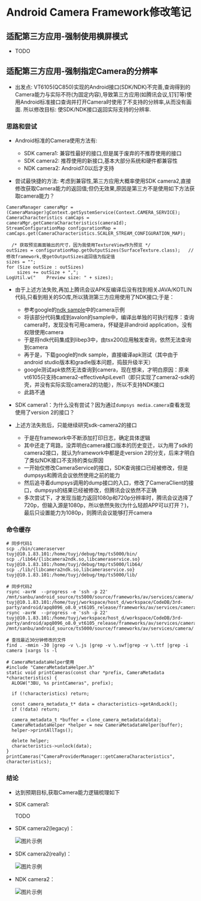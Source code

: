 # Android Camera Framework修改笔记

## 适配第三方应用-强制使用横屏模式

* TODO

## 适配第三方应用-强制指定Camera的分辨率

* 出发点: VT6105(QC850)实现的Android接口(SDK/NDK)不完善,查询得到的Camera能力与实际不符(为固定内容),导致第三方应用(如腾讯会议,钉钉等)使用Android标准接口查询并打开Camera时使用了不支持的分辨率,从而没有画面. 所以修改目标: 使SDK/NDK接口返回实际支持的分辨率.

### 思路和尝试

* Android标准的Camera使用方法有: 
    * SDK camera1: 兼容性最好的接口,但是属于废弃的不推荐使用的接口
    * SDK camera2: 推荐使用的新接口,基本大部分系统和硬件都兼容性
    * NDK camera2: Android7.0以后才支持

* 尝试最快捷的方法: 考虑到兼容性,第三方应用大概率使用SDK camera2,直接修改获取Camera能力的返回值;但仍无效果,原因是第三方不是使用如下方法获取camera能力？

```
CameraManager cameraMgr = (CameraManager)gContext.getSystemService(Context.CAMERA_SERVICE);
CameraCharacteristics camCaps = cameraMgr.getCameraCharacteristics(cameraId);
StreamConfigurationMap configurationMap = camCaps.get(CameraCharacteristics.SCALER_STREAM_CONFIGURATION_MAP);

  /* 获取预览画面输出的尺寸，因为我使用TextureView作为预览 */
outSizes = configurationMap.getOutputSizes(SurfaceTexture.class);   // 修改framework,使getOutputSizes返回值为指定值
sizes = "";
for (Size outSize : outSizes)
    sizes += outSize + ",";
LogUtil.w("    Preview size: " + sizes);
```

* 由于上述方法失败,再加上腾讯会议APK反编译后没有找到相关JAVA/KOTLIN代码,只看到相关的SO库,所以猜测第三方应用使用了NDK接口;于是：
    * 参考google的[ndk sample](https://github.com/android/ndk-samples)中的camera示例
    * 将该部分代码集成到avalon的sample中，编译出单独的可执行程序：查询camera时，发现没有可用camera，怀疑是非android application，没有权限使用camera
    * 于是将ndk代码集成到libep3中，由tsx200应用触发查询，依然无法查询到camera
    * 再于是，下载google的ndk sample，直接编译apk测试（其中由于android studio版本和gradle版本问题，捣鼓升级半天）
    * google测试apk依然无法查询到camera，现在想来，才明白原因：原来vt6105只支持camera2-effectiveApiLevel1（即只实现了camera2-sdk的壳，并没有实际实现camera2的功能），所以不支持NDK接口
    * 此路不通

* SDK camera1：为什么没有尝试？因为通过`dumpsys media.camera`查看发现使用了version 2的接口？

* 上述方法失败后，只能继续研究sdk-camera2的接口
    * 于是在framework中不断添加打印日志，确定具体逻辑
    * 其中还走了弯路，没弄明白camera接口版本的历史变迁，以为用了sdk的camera2接口，就认为framework中都是走version 2的分支，后来才明白了类似NDK接口不支持的类似原因
    * 一开始仅修改CameraService的接口，SDK查询接口已经被修改，但是dumpsys和腾讯会议依然使用之前的能力
    * 然后追寻着dumpsys调用的dump接口的入口，修改了CameraClient的接口，dumpsys的结果已经被修改，但腾讯会议依然不正确
    * 多次尝试下，才发现当能力返回1080p和720p分辨率时，腾讯会议选择了720p，但输入源是1080p，所以依然失败(为什么轻颜APP可以打开？)，最后只设置能力为1080p，则腾讯会议能够打开camera

### 命令缓存

```
# 同步代码1
scp ./bin/cameraserver           tuyj@10.1.83.101:/home/tuyj/debug/tmp/ts5000/bin/
scp ./lib64/{libcamera2ndk.so,libcameraservice.so}     tuyj@10.1.83.101:/home/tuyj/debug/tmp/ts5000/lib64/
scp ./lib/{libcamera2ndk.so,libcameraservice.so}     tuyj@10.1.83.101:/home/tuyj/debug/tmp/ts5000/lib/

# 同步代码2
rsync -avrW  --progress -e 'ssh -p 22' /mnt/sanbu/android_source/ts5000/source/frameworks/av/services/camera/ tuyj@10.1.83.101:/home/tuyj/workspace/host_d/workspace/CodeDB/3rd-party/android/apq8096_o8.0_vt6105_release/frameworks/av/services/camera/
rsync -avrW  --progress -e 'ssh -p 22' tuyj@10.1.83.101:/home/tuyj/workspace/host_d/workspace/CodeDB/3rd-party/android/apq8096_o8.0_vt6105_release/frameworks/av/services/camera/ /mnt/sanbu/android_source/ts5000/source/frameworks/av/services/camera/ 

# 查找最近30分钟修改的文件
find . -mmin -30 |grep -v \.js |grep -v \.swf|grep -v \.ttf |grep -i camera |xargs ls -l

# CameraMetadataHelper使用
#include "CameraMetadataHelper.h"
static void printCameras(const char *prefix, CameraMetadata *characteristics) {
  ALOGW("3BU, %s printCameras", prefix);

  if (!characteristics) return;

  const camera_metadata_t* data = characteristics->getAndLock();
  if (!data) return;
  
  camera_metadata_t *buffer = clone_camera_metadata(data);
  CameraMetadataHelper *helper = new CameraMetadataHelper(buffer);
  helper->printAllTags();

  delete helper;
  characteristics->unlock(data);
}
printCameras("CameraProviderManager::getCameraCharacteristics", characteristics);
```

### 结论

* 达到预期目标,获取Camera能力逻辑梳理如下
* SDK camera1:

    TODO

* SDK camera2(legacy)：

    ![图片示例](res/camera2-sdk1.bmp)

* SDK camera2(really)：

    ![图片示例](res/camera2-sdk2.bmp)

* NDK camera2：

    ![图片示例](res/camera2-ndk.bmp)
